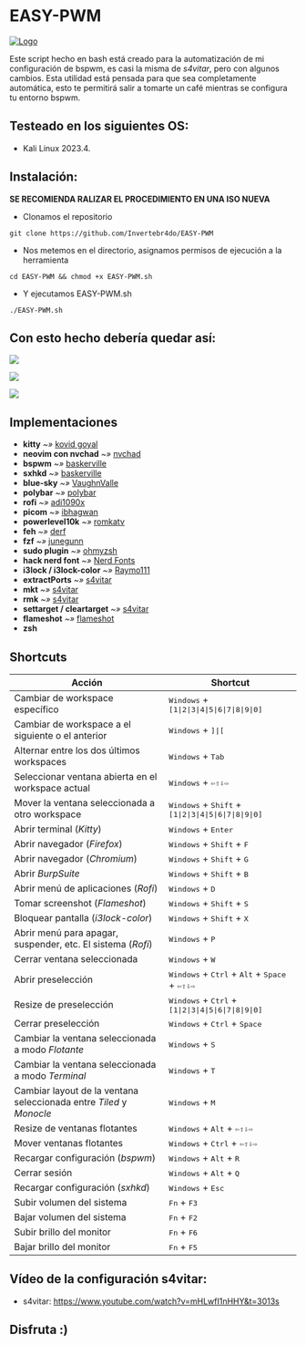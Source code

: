 <h1>EASY-PWM</h1>

[![Logo](https://github.com/Invertebr4do/EASY-PWM/blob/main/img/img_header.png?raw=true "Logo")](https://github.com/Invertebr4do/EASY-PWM/blob/main/img_header.png?raw=true "Logo")

Este script hecho en bash está creado para la automatización de mi configuración de bspwm, es casi la misma de *s4vitar*, pero con algunos cambios.
Esta utilidad está pensada para que sea completamente automática, esto te permitirá salir a tomarte un café mientras se configura tu entorno bspwm.

## Testeado en los siguientes OS:
- Kali Linux 2023.4.

## Instalación:
<strong>SE RECOMIENDA RALIZAR EL PROCEDIMIENTO EN UNA ISO NUEVA</strong>
- Clonamos el repositorio
```
git clone https://github.com/Invertebr4do/EASY-PWM
```
- Nos metemos en el directorio, asignamos permisos de ejecución a la herramienta

```
cd EASY-PWM && chmod +x EASY-PWM.sh
```
- Y ejecutamos EASY-PWM.sh

```
./EASY-PWM.sh
```

## Con esto hecho debería quedar así:

![](https://github.com/Invertebr4do/EASY-PWM/blob/main/img/WorkEnvironment.png?raw=true)

![](https://github.com/Invertebr4do/EASY-PWM/blob/main/img/WorkEnvironment2.png?raw=true)

![](https://github.com/Invertebr4do/EASY-PWM/blob/main/img/rofi1.png?raw=true)

## Implementaciones
- **kitty** *~»* [kovid goyal](https://sw.kovidgoyal.net/kitty/)
- **neovim con nvchad** *~»* [nvchad](https://nvchad.com/)
- **bspwm** *~»* [baskerville](https://github.com/baskerville)
- **sxhkd** *~»* [baskerville](https://github.com/baskerville/sxhkd.git)
- **blue-sky** *~»* [VaughnValle](https://github.com/VaughnValle/blue-sky.git)
- **polybar** *~»* [polybar](https://github.com/polybar/polybar)
- **rofi** *~»* [adi1090x](https://github.com/adi1090x/rofi)
- **picom** *~»* [ibhagwan](https://github.com/ibhagwan/picom.git)
- **powerlevel10k** *~»* [romkatv](https://github.com/romkatv/powerlevel10k)
- **feh** *~»* [derf](https://github.com/derf/feh)
- **fzf** *~»* [junegunn](https://github.com/junegunn/fzf)
- **sudo plugin** *~»* [ohmyzsh](https://github.com/ohmyzsh/ohmyzsh/blob/master/plugins/sudo/sudo.plugin.zsh)
- **hack nerd font** *~»* [Nerd Fonts](https://www.nerdfonts.com/font-downloads)
- **i3lock / i3lock-color** *~»* [Raymo111](https://github.com/Raymo111/i3lock-color)
- **extractPorts** *~»* [s4vitar](https://www.youtube.com/s4vitar)
- **mkt** *~»* [s4vitar](https://www.youtube.com/s4vitar)
- **rmk** *~»* [s4vitar](https://www.youtube.com/s4vitar)
- **settarget / cleartarget** *~»* [s4vitar](https://www.youtube.com/s4vitar)
- **flameshot** *~»* [flameshot](https://github.com/flameshot-org/flameshot)
- **zsh**

## Shortcuts
| Acción | Shortcut |
| -------- | -------- |
| Cambiar de workspace específico | <kbd>Windows</kbd> + <kbd>[1\|2\|3\|4\|5\|6\|7\|8\|9\|0]</kbd> |
| Cambiar de workspace a el siguiente o el anterior | <kbd>Windows</kbd> + <kbd>]\|[</kbd> |
| Alternar entre los dos últimos workspaces | <kbd>Windows</kbd> + <kbd>Tab</kbd> |
| Seleccionar ventana abierta en el workspace actual | <kbd>Windows</kbd> + <kbd>⇦⇧⇩⇨</kbd> | 
| Mover la ventana seleccionada a otro workspace | <kbd>Windows</kbd> + <kbd>Shift</kbd> + <kbd>[1\|2\|3\|4\|5\|6\|7\|8\|9\|0]</kbd> |
| Abrir terminal (*Kitty*) | <kbd>Windows</kbd> + <kbd>Enter</kbd> |
| Abrir navegador (*Firefox*) | <kbd>Windows</kbd> + <kbd>Shift</kbd> + <kbd>F</kbd> |
| Abrir navegador (*Chromium*) | <kbd>Windows</kbd> + <kbd>Shift</kbd> + <kbd>G</kbd> |
| Abrir *BurpSuite* | <kbd>Windows</kbd> + <kbd>Shift</kbd> + <kbd>B</kbd> |
| Abrir menú de aplicaciones (*Rofi*) | <kbd>Windows</kbd> + <kbd>D</kbd> |
| Tomar screenshot (*Flameshot*) | <kbd>Windows</kbd> + <kbd>Shift</kbd> + <kbd>S</kbd> |
| Bloquear pantalla (*i3lock-color*) | <kbd>Windows</kbd> + <kbd>Shift</kbd> + <kbd>X</kbd> |
| Abrir menú para apagar, suspender, etc. El sistema (*Rofi*) | <kbd>Windows</kbd> + <kbd>P</kbd>|
| Cerrar ventana seleccionada | <kbd>Windows</kbd> + <kbd>W</kbd> |
| Abrir preselección | <kbd>Windows</kbd> + <kbd>Ctrl</kbd> + <kbd>Alt</kbd> + <kbd>Space</kbd> + <kbd>⇦⇧⇩⇨</kbd> |
| Resize de preselección | <kbd>Windows</kbd> + <kbd>Ctrl</kbd> + <kbd>[1\|2\|3\|4\|5\|6\|7\|8\|9\|0]</kbd> |
| Cerrar preselección | <kbd>Windows</kbd> + <kbd>Ctrl</kbd> + <kbd>Space</kbd> |
| Cambiar la ventana seleccionada a modo *Flotante* | <kbd>Windows</kbd> + <kbd>S</kbd> |
| Cambiar la ventana seleccionada a modo *Terminal* | <kbd>Windows</kbd> + <kbd>T</kbd> |
| Cambiar layout de la ventana seleccionada entre *Tiled* y *Monocle* | <kbd>Windows</kbd> + <kbd>M</kbd> |
| Resize de ventanas flotantes | <kbd>Windows</kbd> + <kbd>Alt</kbd> + <kbd>⇦⇧⇩⇨</kbd> |
| Mover ventanas flotantes | <kbd>Windows</kbd> + <kbd>Ctrl</kbd> + <kbd>⇦⇧⇩⇨</kbd> |
| Recargar configuración (*bspwm*) | <kbd>Windows</kbd> + <kbd>Alt</kbd> + <kbd>R</kbd> |
| Cerrar sesión | <kbd>Windows</kbd> + <kbd>Alt</kbd> + <kbd>Q</kbd> |
| Recargar configuración (*sxhkd*) | <kbd>Windows</kbd> + <kbd>Esc</kbd> |
| Subir volumen del sistema | <kbd>Fn</kbd> + <kbd>F3</kbd> |
| Bajar volumen del sistema | <kbd>Fn</kbd> + <kbd>F2</kbd> |
| Subir brillo del monitor | <kbd>Fn</kbd> + <kbd>F6</kbd> |
| Bajar brillo del monitor | <kbd>Fn</kbd> + <kbd>F5</kbd> |

## Vídeo de la configuración s4vitar:
- s4vitar: https://www.youtube.com/watch?v=mHLwfI1nHHY&t=3013s

## Disfruta :)

